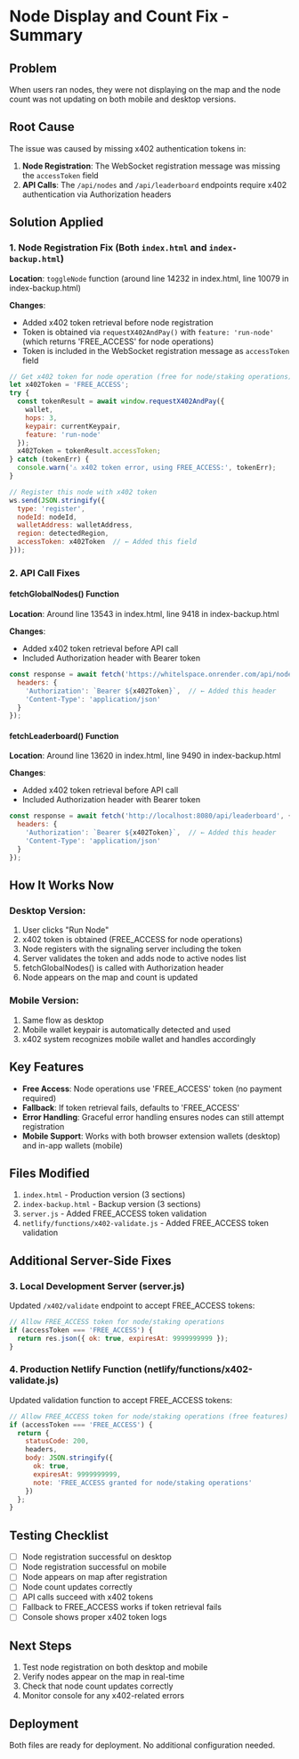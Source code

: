 # Node Display and Count Fix - Summary

## Problem
When users ran nodes, they were not displaying on the map and the node count was not updating on both mobile and desktop versions.

## Root Cause
The issue was caused by missing x402 authentication tokens in:
1. **Node Registration**: The WebSocket registration message was missing the `accessToken` field
2. **API Calls**: The `/api/nodes` and `/api/leaderboard` endpoints require x402 authentication via Authorization headers

## Solution Applied

### 1. Node Registration Fix (Both `index.html` and `index-backup.html`)

**Location**: `toggleNode` function (around line 14232 in index.html, line 10079 in index-backup.html)

**Changes**:
- Added x402 token retrieval before node registration
- Token is obtained via `requestX402AndPay()` with `feature: 'run-node'` (which returns 'FREE_ACCESS' for node operations)
- Token is included in the WebSocket registration message as `accessToken` field

```javascript
// Get x402 token for node operation (free for node/staking operations)
let x402Token = 'FREE_ACCESS';
try {
  const tokenResult = await window.requestX402AndPay({ 
    wallet, 
    hops: 3,
    keypair: currentKeypair,
    feature: 'run-node' 
  });
  x402Token = tokenResult.accessToken;
} catch (tokenErr) {
  console.warn('⚠️ x402 token error, using FREE_ACCESS:', tokenErr);
}

// Register this node with x402 token
ws.send(JSON.stringify({
  type: 'register',
  nodeId: nodeId,
  walletAddress: walletAddress,
  region: detectedRegion,
  accessToken: x402Token  // ← Added this field
}));
```

### 2. API Call Fixes

#### fetchGlobalNodes() Function
**Location**: Around line 13543 in index.html, line 9418 in index-backup.html

**Changes**:
- Added x402 token retrieval before API call
- Included Authorization header with Bearer token

```javascript
const response = await fetch('https://whitelspace.onrender.com/api/nodes', {
  headers: {
    'Authorization': `Bearer ${x402Token}`,  // ← Added this header
    'Content-Type': 'application/json'
  }
});
```

#### fetchLeaderboard() Function
**Location**: Around line 13620 in index.html, line 9490 in index-backup.html

**Changes**:
- Added x402 token retrieval before API call
- Included Authorization header with Bearer token

```javascript
const response = await fetch('http://localhost:8080/api/leaderboard', {
  headers: {
    'Authorization': `Bearer ${x402Token}`,  // ← Added this header
    'Content-Type': 'application/json'
  }
});
```

## How It Works Now

### Desktop Version:
1. User clicks "Run Node"
2. x402 token is obtained (FREE_ACCESS for node operations)
3. Node registers with the signaling server including the token
4. Server validates the token and adds node to active nodes list
5. fetchGlobalNodes() is called with Authorization header
6. Node appears on the map and count is updated

### Mobile Version:
1. Same flow as desktop
2. Mobile wallet keypair is automatically detected and used
3. x402 system recognizes mobile wallet and handles accordingly

## Key Features
- **Free Access**: Node operations use 'FREE_ACCESS' token (no payment required)
- **Fallback**: If token retrieval fails, defaults to 'FREE_ACCESS'
- **Error Handling**: Graceful error handling ensures nodes can still attempt registration
- **Mobile Support**: Works with both browser extension wallets (desktop) and in-app wallets (mobile)

## Files Modified
1. `index.html` - Production version (3 sections)
2. `index-backup.html` - Backup version (3 sections)
3. `server.js` - Added FREE_ACCESS token validation
4. `netlify/functions/x402-validate.js` - Added FREE_ACCESS token validation

## Additional Server-Side Fixes

### 3. Local Development Server (server.js)
Updated `/x402/validate` endpoint to accept FREE_ACCESS tokens:

```javascript
// Allow FREE_ACCESS token for node/staking operations
if (accessToken === 'FREE_ACCESS') {
  return res.json({ ok: true, expiresAt: 9999999999 });
}
```

### 4. Production Netlify Function (netlify/functions/x402-validate.js)
Updated validation function to accept FREE_ACCESS tokens:

```javascript
// Allow FREE_ACCESS token for node/staking operations (free features)
if (accessToken === 'FREE_ACCESS') {
  return {
    statusCode: 200,
    headers,
    body: JSON.stringify({ 
      ok: true,
      expiresAt: 9999999999,
      note: 'FREE_ACCESS granted for node/staking operations'
    })
  };
}
```

## Testing Checklist
- [ ] Node registration successful on desktop
- [ ] Node registration successful on mobile
- [ ] Node appears on map after registration
- [ ] Node count updates correctly
- [ ] API calls succeed with x402 tokens
- [ ] Fallback to FREE_ACCESS works if token retrieval fails
- [ ] Console shows proper x402 token logs

## Next Steps
1. Test node registration on both desktop and mobile
2. Verify nodes appear on the map in real-time
3. Check that node count updates correctly
4. Monitor console for any x402-related errors

## Deployment
Both files are ready for deployment. No additional configuration needed.

